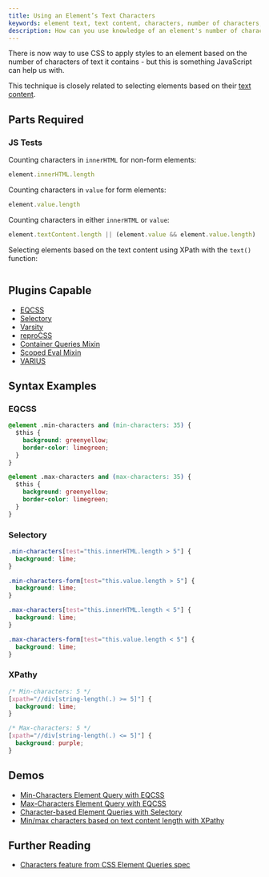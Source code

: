 ```yaml
---
title: Using an Element’s Text Characters
keywords: element text, text content, characters, number of characters, chars, number of chars, text length, innerHTML
description: How can you use knowledge of an element's number of characters of text content for styling? JavaScript is aware of the number of characters inside of every element, learn how to use JavaScript and CSS together to style elements based on their own number of characters.
---
```


There is now way to use CSS to apply styles to an element based on the number of characters of text it contains - but this is something JavaScript can help us with.

This technique is closely related to selecting elements based on their [text content](text-content.html).

## Parts Required

### JS Tests

Counting characters in `innerHTML` for non-form elements:

```javascript
element.innerHTML.length
```

Counting characters in `value` for form elements:

```javascript
element.value.length
```

Counting characters in either `innerHTML` or `value`:

```javascript
element.textContent.length || (element.value && element.value.length) || 0
```

Selecting elements based on the text content using XPath with the `text()` function:

```

```

## Plugins Capable

- [EQCSS](../plugins/eqcss.html)
- [Selectory](../plugins/selectory.html)
- [Varsity](../plugins/varsity.html)
- [reproCSS](../plugins/reprocss.html)
- [Container Queries Mixin](../plugins/container-queries-mixin.html)
- [Scoped Eval Mixin](../plugins/scoped-eval-mixin.html)
- [VARIUS](../plugins/varius.html)

## Syntax Examples

### EQCSS

```css
@element .min-characters and (min-characters: 35) {
  $this {
    background: greenyellow;
    border-color: limegreen;
  }
}

@element .max-characters and (max-characters: 35) {
  $this {
    background: greenyellow;
    border-color: limegreen;
  }
}
```

### Selectory 

```css
.min-characters[test="this.innerHTML.length > 5"] {
  background: lime;
}

.min-characters-form[test="this.value.length > 5"] {
  background: lime;
}

.max-characters[test="this.innerHTML.length < 5"] {
  background: lime;
}

.max-characters-form[test="this.value.length < 5"] {
  background: lime;
}
```

### XPathy

```css
/* Min-characters: 5 */
[xpath="//div[string-length(.) >= 5]"] {
  background: lime;
}

/* Max-characters: 5 */
[xpath="//div[string-length(.) <= 5]"] {
  background: purple;
}
```

## Demos

- [Min-Characters Element Query with EQCSS](https://codepen.io/tomhodgins/pen/OXMVMB)
- [Max-Characters Element Query with EQCSS](https://codepen.io/tomhodgins/pen/MeKwyY)
- [Character-based Element Queries with Selectory](https://codepen.io/tomhodgins/pen/ZKmXXw)
- [Min/max characters based on text content length with XPathy](https://codepen.io/tomhodgins/pen/awzOqe)

## Further Reading

- [Characters feature from CSS Element Queries spec](https://tomhodgins.github.io/element-queries-spec/element-queries.html#characters)
